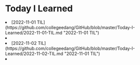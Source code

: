 # Today I Learned

<li>[2022-11-01 TIL](https://github.com/collegeedang/GitHub/blob/master/Today-I-Learned/2022-11-01-TIL.md "2022-11-01 TIL")<li>
<li>[2022-11-02 TIL](https://github.com/collegeedang/GitHub/blob/master/Today-I-Learned/2022-11-02-TIL.md "2022-11-01 TIL")<li>

